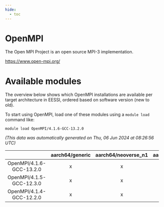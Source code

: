 ```yaml
---
hide:
  - toc
---
```


OpenMPI
=======


The Open MPI Project is an open source MPI-3 implementation.

https://www.open-mpi.org/
# Available modules


The overview below shows which OpenMPI installations are available per target architecture in EESSI, ordered based on software version (new to old).

To start using OpenMPI, load one of these modules using a `module load` command like:

```shell
module load OpenMPI/4.1.6-GCC-13.2.0
```

*(This data was automatically generated on Thu, 06 Jun 2024 at 08:26:56 UTC)*  

| |aarch64/generic|aarch64/neoverse_n1|aarch64/neoverse_v1|x86_64/generic|x86_64/amd/zen2|x86_64/amd/zen3|x86_64/intel/haswell|x86_64/intel/skylake_avx512|
| :---: | :---: | :---: | :---: | :---: | :---: | :---: | :---: | :---: |
|OpenMPI/4.1.6-GCC-13.2.0|x|x|x|x|x|x|x|x|
|OpenMPI/4.1.5-GCC-12.3.0|x|x|x|x|x|x|x|x|
|OpenMPI/4.1.4-GCC-12.2.0|x|x|x|x|x|x|x|x|

